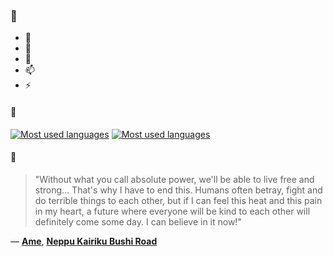 ### 👋

- 🔭
- 🌱
- 💬
- 📫
- ⚡

#### 🧏

[![Most used languages](https://github-readme-stats-aynah.vercel.app/api/top-langs/?username=aynh&theme=solarized-dark&langs_count=6&layout=compact&hide_title=true)](https://github.com/anuraghazra/github-readme-stats#gh-dark-mode-only)
[![Most used languages](https://github-readme-stats-aynah.vercel.app/api/top-langs/?username=aynh&theme=solarized-light&langs_count=6&layout=compact&hide_title=true)](https://github.com/anuraghazra/github-readme-stats#gh-light-mode-only)

#### 💬

> "Without what you call absolute power, we'll be able to live free and strong... That's why I have to end this. Humans often betray, fight and do terrible things to each other, but if I can feel this heat and this pain in my heart, a future where everyone will be kind to each other will definitely come some day. I can believe in it now!"

&mdash; [**Ame**](https://myanimelist.net/character.php?q=Ame&cat=character), [**Neppu Kairiku Bushi Road**](https://myanimelist.net/search/all?q=Neppu%20Kairiku%20Bushi%20Road&cat=all)
